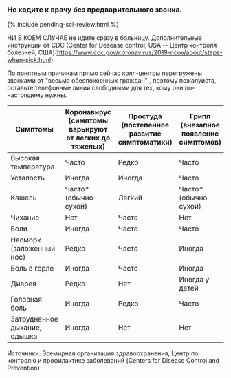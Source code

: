### Не ходите к врачу без предварительного звонка.

{% include pending-sci-review.html %}

НИ В КОЕМ СЛУЧАЕ не идите сразу в больницу. Дополнительные инструкции от CDC (Center for Desease control, USA -- Центр контроля болезней, США)(https://www.cdc.gov/coronavirus/2019-ncov/about/steps-when-sick.html).

По понятным причинам прямо сейчас колл-центры перегружены звонками от "весьма обеспокоенных граждан" , поэтому пожалуйста, оставьте телефонные линии свободными для тех, кому они по-настоящему нужны.

<div class="table-wrap" markdown="1">

| Симптомы             | Коронавирус (симптомы варьируют от легких до тяжелых) | Простуда (постепенное развитие симптоматики) | Грипп (внезапное появление симптомов) |
|----------------------|--------------------------------------------------|----------------------------------|--------------------------------|
| Высокая температура                | Часто                                           | Редко                             | Часто                         |
| Усталость              | Иногда                                        | Иногда                        | Часто                         |
| Кашель                | Часто* (обычно сухой)                            | Легкий                             | Часто* (обычно сухой)        |
| Чихание             | Нет                                               | Часто                           | Нет                             |
| Боли       | Иногда                                        | Часто                           | Часто                         |
| Насморк (заложенный нос) | Редко                                             | Часто                           | Иногда                      |
| Боль в горле         | Иногда                                        | Часто                           | Иногда                      |
| Диарея             | Редко                                             | Нет                               | Иногда у детей        |
| Головная боль            | Иногда                                        | Редко                             | Часто                         |
| Затрудненное дыхание, одышка | Иногда                                        | Нет                               | Нет                             |

</div>

Источники: Всемирная организация здравоохранения, Центр по контролю и профилактике заболеваний (Centers for Disease Control and Prevention)
